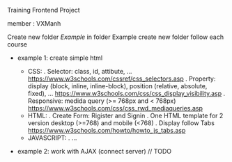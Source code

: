 Training Frontend Project

member : VXManh

Create new folder *Example*
in folder Example create new folder follow each course

- example 1: create simple html
    + CSS:
        . Selector: class, id, attibute, ...
          https://www.w3schools.com/cssref/css_selectors.asp
        . Property: display (block, inline, inline-block), position (relative, absolute, fixed), ...
          https://www.w3schools.com/css/css_display_visibility.asp
        . Responsive: medida query (>= 768px and < 768px)
          https://www.w3schools.com/css/css_rwd_mediaqueries.asp
    + HTML:
        . Create Form: Rigister and Signin
        . One HTML template for 2 version desktop (>=768) and mobile (<768)
        . Display follow Tabs
          https://www.w3schools.com/howto/howto_js_tabs.asp
    + JAVASCRIPT:
        . ...

- example 2: work with AJAX (connect server)
    // TODO

